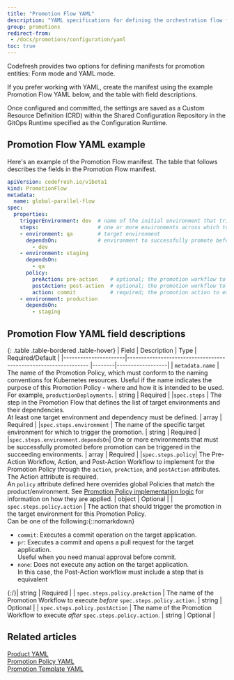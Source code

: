 ```yaml
---
title: "Promotion Flow YAML"
description: "YAML specifications for defining the orchestration flow for product promotion"
group: promotions
redirect-from: 
 - /docs/promotions/configuration/yaml
toc: true
---
```



Codefresh provides two options for defining manifests for promotion entities: Form mode and YAML mode.

If you prefer working with YAML, create the manifest using the example Promotion Flow YAML below, and the table with field descriptions.

Once configured and committed, the settings are saved as a Custom Resource Definition (CRD) within the Shared Configuration Repository in the GitOps Runtime specified as the Configuration Runtime.

## Promotion Flow YAML example
Here's an example of the Promotion Flow manifest. The table that follows describes the fields in the Promotion Flow manifest. 

```yaml
apiVersion: codefresh.io/v1beta1
kind: PromotionFlow
metadata:
  name: global-parallel-flow
spec:
  properties:
    triggerEnvironment: dev  # name of the initial environment that triggers promotion flow
    steps:                   # one or more environments across which to promote product
    - environment: qa        # target environment
      dependsOn:             # environment to successfully promote before triggering promotion for target
        - dev
    - environment: staging
      dependsOn:
        - qa
      policy:
        preAction: pre-action    # optional; the promotion workflow to run before the promotion action
        postAction: post-action  # optional; the promotion workflow to run after the promotion action 
        action: commit           # required; the promotion action to execute 
    - environment: production
      dependsOn:
        - staging
```

## Promotion Flow YAML field descriptions

{: .table .table-bordered .table-hover}
| Field                | Description                                                     | Type   | Required/Default |
|----------------------|---------------------------------------------------------------- |--------|------------------|
| `metadata.name`                | The name of the Promotion Policy, which must conform to the naming conventions for Kubernetes resources. Useful if the name indicates the purpose of this Promotion Policy - where and how it is intended to be used. For example, `productionDeployments`.       | string  | Required          |
|`spec.steps`               | The step in the Promotion Flow that defines the list of target environments and their dependencies. <br>At least one target environment and dependency must be defined. | array  | Required   |
|`spec.steps.environment`   | The name of the specific target environment for which to trigger the promotion.   | string | Required         |
|`spec.steps.environment.dependsOn`| One or more environments that must be successfully promoted before promotion can be triggered in the succeeding environments.   | array  | Required |
|`spec.steps.policy`| The Pre-Action Workflow, Action, and Post-Action Workflow to implement for the Promotion Policy through the `action`, `preAction`, and `postAction` attributes. <br>The Action attribute is required.<br>An `policy` attribute defined here overrides global Policies that match the product/environment. See [Promotion Policy implementation logic]({{site.baseurl}}/docs/promotions/entities/promotion-policy/#promotion-policy-implementation-logic) for information on how they are applied.  | object  | Optional          |
| `spec.steps.policy.action`           | The action that should trigger the promotion in the target environment for this Promotion Policy.<br>Can be one of the following:{::nomarkdown}<ul><li><code class="highlighter-rouge">commit</code>: Executes a commit operation on the target application.</li><li><code class="highlighter-rouge">pr</code>: Executes a commit and opens a pull request for the target application.<br>Useful when you need manual approval before commit.</li><li><code class="highlighter-rouge">none</code>: Does not execute any action on the target application.<br>In this case, the Post-Action workflow must include a step that is equivalent </li></ul>{:/}| string   | Required          |
| `spec.steps.policy.preAction`        | The name of the Promotion Workflow to execute _before_ `spec.steps.policy.action`.                      | string  | Optional          |
| `spec.steps.policy.postAction`       | The name of the Promotion Workflow to execute _after_ `spec.steps.policy.action`.                         | string  | Optional          |  

## Related articles
[Product YAML]({{site.baseurl}}/docs/promotions/entities/yaml/product-crd/)  
[Promotion Policy YAML]({{site.baseurl}}/docs/promotions/entities/yaml/promotion-policy-crd/)  
[Promotion Template YAML]({{site.baseurl}}/docs/promotions/entities/yaml/promotion-template-crd/)  
